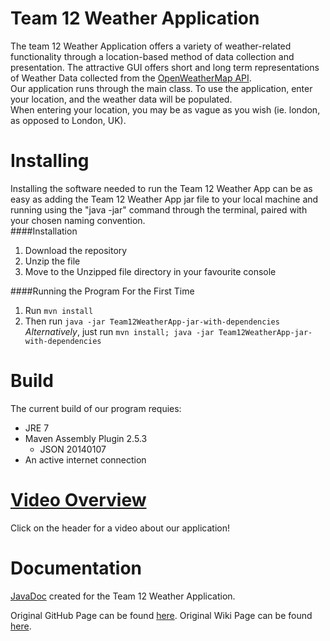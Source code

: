 # Team 12 Weather Application
The team 12 Weather Application offers a variety of weather-related functionality through a location-based method of data collection and presentation. The attractive GUI offers short and long term representations of Weather Data collected from the [OpenWeatherMap API](http://openweathermap.org/api). <br>
Our application runs through the main class. To use the application, enter your location, and the weather data will be populated.<br>
When entering your location, you may be as vague as you wish (ie. london, as opposed to London, UK).

# Installing
Installing the software needed to run the Team 12 Weather App can be as easy as adding the Team 12 Weather App jar file to your local machine and running using the "java -jar" command through the terminal, paired with your chosen naming convention.
<br>
####Installation
1. Download the repository
2. Unzip the file
3. Move to the Unzipped file directory in your favourite console<br>

####Running the Program For the First Time<br>
1. Run `mvn install`
2. Then run `java -jar Team12WeatherApp-jar-with-dependencies`<br>
<i>Alternatively</i>, just run `mvn install; java -jar Team12WeatherApp-jar-with-dependencies`

# Build
The current build of our program requies:
* JRE 7
* Maven Assembly Plugin 2.5.3
  - JSON 20140107
* An active internet connection<br>

# [Video Overview](https://www.youtube.com/watch?v=oFI2HKbGL0Q)
Click on the header for a video about our application!

# Documentation
[JavaDoc](https://github.com/UWO-2212-W2015/team12/tree/master/doc) created for the Team 12 Weather Application.

Original GitHub Page can be found [here](https://github.com/UWO-2212-W2015/team12).
Original Wiki Page can be found [here](https://github.com/UWO-2212-W2015/team12/wiki).